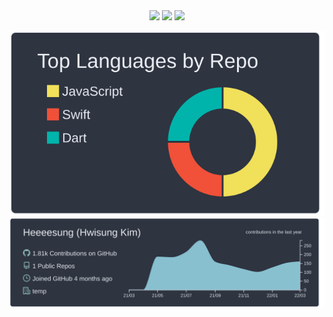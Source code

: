 <div align=center>
<!--     <img src="https://img.shields.io/badge/swift-E5422B?style=for-the-badge&logo=Swift&logoColor=white"> -->
    <img src="https://img.shields.io/badge/flutter-70CEF8?style=for-the-badge&logo=Flutter&logoColor=265898">
    <img src="https://img.shields.io/badge/react-212329?style=for-the-badge&logo=React&logoColor=82D7F7">
    <img src="https://img.shields.io/badge/firebase-FFCA28?style=for-the-badge&logo=Firebase&logoColor=E78A3E">
<!--     <img src="https://img.shields.io/badge/kotlin-black?style=for-the-badge&logo=Kotlin&logoColor=6933FF"> -->
</div>

<div align=center>
    
![](https://raw.githubusercontent.com/Heeeesung/Heeeesung/main/profile-summary-card-output/nord_dark/1-repos-per-language.svg)
![](https://raw.githubusercontent.com/Heeeesung/Heeeesung/main/profile-summary-card-output/nord_dark/0-profile-details.svg)

</div>
